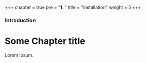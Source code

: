 +++
chapter = true
pre = "<b>1. </b>"
title = "Installation"
weight = 5
+++

### Introduction

# Some Chapter title

Lorem Ipsum.